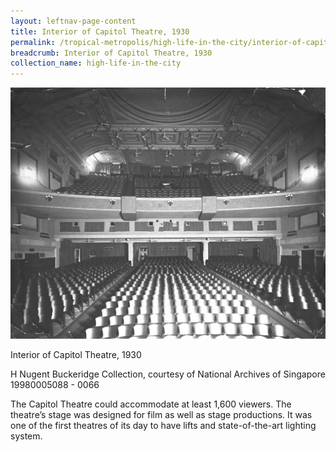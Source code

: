 ```yaml
---
layout: leftnav-page-content
title: Interior of Capitol Theatre, 1930
permalink: /tropical-metropolis/high-life-in-the-city/interior-of-capitol-theatre-1930/
breadcrumb: Interior of Capitol Theatre, 1930
collection_name: high-life-in-the-city
---
```


![Interior of Capitol Theatre, 1930](/images/Sub2-9.jpg)
<div class="custom-caption">
<div><p>Interior of Capitol Theatre, 1930</p></div>
<div>H Nugent Buckeridge Collection, courtesy of National Archives of Singapore</div>
<div>19980005088 - 0066</div>
</div>

The Capitol Theatre could accommodate at least 1,600 viewers. The theatre’s stage was designed for film as well as stage productions. It was one of the first theatres of its day to have lifts and state-of-the-art lighting system.


